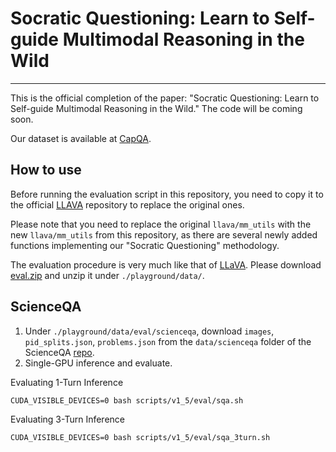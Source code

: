 # Socratic Questioning: Learn to Self-guide Multimodal Reasoning in the Wild
---

This is the official completion of the paper: "Socratic Questioning: Learn to Self-guide Multimodal Reasoning in the Wild." The code will be coming soon.

Our dataset is available at [CapQA](https://huggingface.co/datasets/wphu/CapQA).


## How to use

Before running the evaluation script in this repository, you need to copy it to the official [LLAVA](https://github.com/haotian-liu/LLaVA) repository to replace the original ones.

Please note that you need to replace the original `llava/mm_utils` with the new `llava/mm_utils` from this repository, as there are several newly added functions implementing our "Socratic Questioning" methodology.

The evaluation procedure is very much like that of [LLaVA](https://github.com/haotian-liu/LLaVA/blob/main/docs/Evaluation.md). Please download [eval.zip](https://drive.google.com/file/d/1atZSBBrAX54yYpxtVVW33zFvcnaHeFPy/view?usp=sharing) and unzip it under `./playground/data/`. 

## ScienceQA

1. Under `./playground/data/eval/scienceqa`, download `images`, `pid_splits.json`, `problems.json` from the `data/scienceqa` folder of the ScienceQA [repo](https://github.com/lupantech/ScienceQA).
2. Single-GPU inference and evaluate.

Evaluating 1-Turn Inference
```Shell
CUDA_VISIBLE_DEVICES=0 bash scripts/v1_5/eval/sqa.sh
```
Evaluating 3-Turn Inference
```Shell
CUDA_VISIBLE_DEVICES=0 bash scripts/v1_5/eval/sqa_3turn.sh
```
